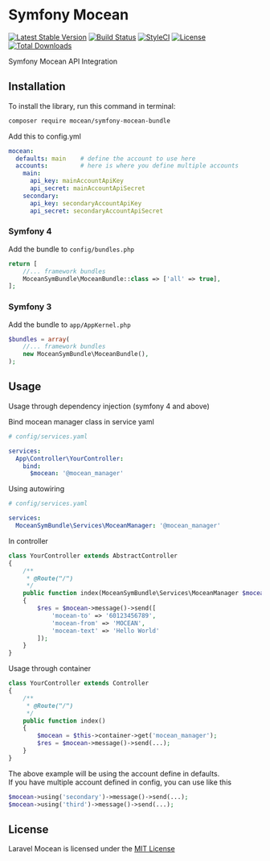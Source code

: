 Symfony Mocean
===============
[![Latest Stable Version](https://img.shields.io/packagist/v/mocean/symfony-mocean-bundle.svg)](https://packagist.org/packages/mocean/symfony-mocean-bundle)
[![Build Status](https://img.shields.io/travis/com/MoceanAPI/symfony-mocean-bundle.svg)](https://travis-ci.com/MoceanAPI/symfony-mocean-bundle)
[![StyleCI](https://github.styleci.io/repos/161746585/shield?branch=master)](https://github.styleci.io/repos/161746585)
[![License](https://img.shields.io/packagist/l/mocean/symfony-mocean-bundle.svg)](https://packagist.org/packages/mocean/symfony-mocean-bundle)
[![Total Downloads](https://img.shields.io/packagist/dt/mocean/symfony-mocean-bundle.svg)](https://packagist.org/packages/mocean/symfony-mocean-bundle)

Symfony Mocean API Integration

## Installation

To install the library, run this command in terminal:
```bash
composer require mocean/symfony-mocean-bundle
```

Add this to config.yml
```yaml
mocean:
  defaults: main    # define the account to use here
  accounts:         # here is where you define multiple accounts
    main:
      api_key: mainAccountApiKey
      api_secret: mainAccountApiSecret
    secondary:
      api_key: secondaryAccountApiKey
      api_secret: secondaryAccountApiSecret
```

### Symfony 4

Add the bundle to `config/bundles.php`
```php
return [
    //... framework bundles
    MoceanSymBundle\MoceanBundle::class => ['all' => true],
];
```

### Symfony 3 

Add the bundle to `app/AppKernel.php`
```php
$bundles = array(
    //... framework bundles
    new MoceanSymBundle\MoceanBundle(),
);
```

## Usage

Usage through dependency injection (symfony 4 and above)

Bind mocean manager class in service yaml
```yaml
# config/services.yaml

services:
  App\Controller\YourController:
    bind:
      $mocean: '@mocean_manager'
```

Using autowiring
```yaml
# config/services.yaml

services:
  MoceanSymBundle\Services\MoceanManager: '@mocean_manager'
```

In controller

```php
class YourController extends AbstractController
{
    /**
     * @Route("/")
     */
    public function index(MoceanSymBundle\Services\MoceanManager $mocean)
    {
        $res = $mocean->message()->send([
            'mocean-to' => '60123456789',
            'mocean-from' => 'MOCEAN',
            'mocean-text' => 'Hello World'
        ]);
    }
}
```

Usage through container
```php
class YourController extends Controller
{
    /**
     * @Route("/")
     */
    public function index()
    {
        $mocean = $this->container->get('mocean_manager');
        $res = $mocean->message()->send(...);
    }
}
```

The above example will be using the account define in defaults.  
If you have multiple account defined in config, you can use like this

```php
$mocean->using('secondary')->message()->send(...);
$mocean->using('third')->message()->send(...);
```

## License

Laravel Mocean is licensed under the [MIT License](LICENSE)
